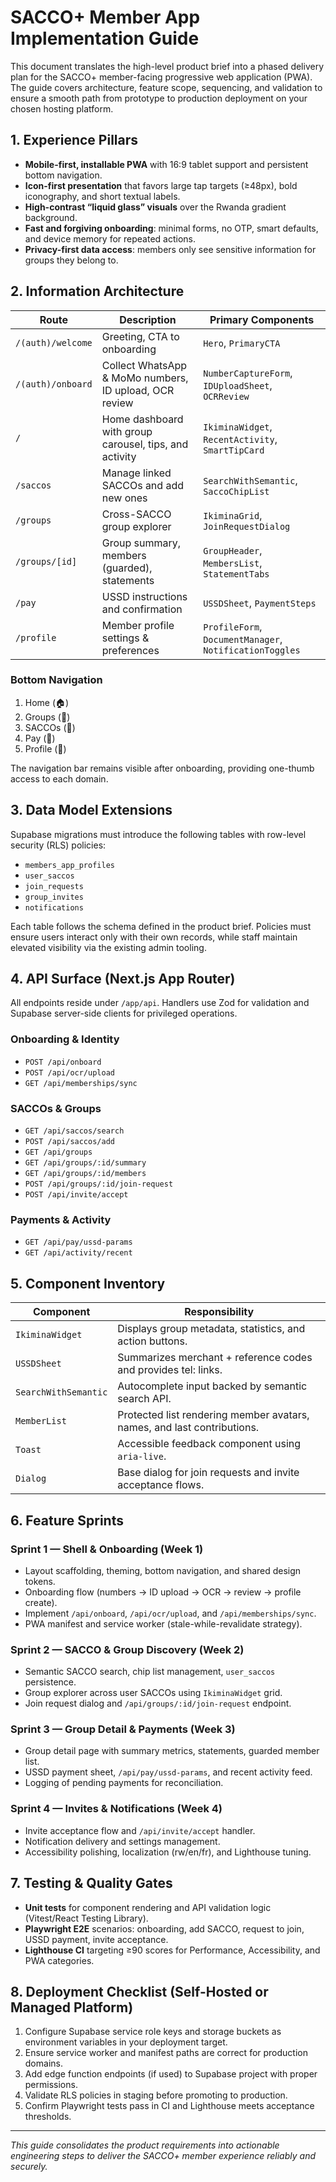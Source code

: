 # SACCO+ Member App Implementation Guide

This document translates the high-level product brief into a phased delivery
plan for the SACCO+ member-facing progressive web application (PWA). The guide
covers architecture, feature scope, sequencing, and validation to ensure a
smooth path from prototype to production deployment on your chosen hosting
platform.

## 1. Experience Pillars

- **Mobile-first, installable PWA** with 16:9 tablet support and persistent
  bottom navigation.
- **Icon-first presentation** that favors large tap targets (≥48px), bold
  iconography, and short textual labels.
- **High-contrast “liquid glass” visuals** over the Rwanda gradient background.
- **Fast and forgiving onboarding**: minimal forms, no OTP, smart defaults, and
  device memory for repeated actions.
- **Privacy-first data access**: members only see sensitive information for
  groups they belong to.

## 2. Information Architecture

| Route             | Description                                            | Primary Components                                      |
| ----------------- | ------------------------------------------------------ | ------------------------------------------------------- |
| `/(auth)/welcome` | Greeting, CTA to onboarding                            | `Hero`, `PrimaryCTA`                                    |
| `/(auth)/onboard` | Collect WhatsApp & MoMo numbers, ID upload, OCR review | `NumberCaptureForm`, `IDUploadSheet`, `OCRReview`       |
| `/`               | Home dashboard with group carousel, tips, and activity | `IkiminaWidget`, `RecentActivity`, `SmartTipCard`       |
| `/saccos`         | Manage linked SACCOs and add new ones                  | `SearchWithSemantic`, `SaccoChipList`                   |
| `/groups`         | Cross-SACCO group explorer                             | `IkiminaGrid`, `JoinRequestDialog`                      |
| `/groups/[id]`    | Group summary, members (guarded), statements           | `GroupHeader`, `MembersList`, `StatementTabs`           |
| `/pay`            | USSD instructions and confirmation                     | `USSDSheet`, `PaymentSteps`                             |
| `/profile`        | Member profile settings & preferences                  | `ProfileForm`, `DocumentManager`, `NotificationToggles` |

### Bottom Navigation

1. Home (🏠)
2. Groups (👥)
3. SACCOs (🏦)
4. Pay (💸)
5. Profile (🧑)

The navigation bar remains visible after onboarding, providing one-thumb access
to each domain.

## 3. Data Model Extensions

Supabase migrations must introduce the following tables with row-level security
(RLS) policies:

- `members_app_profiles`
- `user_saccos`
- `join_requests`
- `group_invites`
- `notifications`

Each table follows the schema defined in the product brief. Policies must ensure
users interact only with their own records, while staff maintain elevated
visibility via the existing admin tooling.

## 4. API Surface (Next.js App Router)

All endpoints reside under `/app/api`. Handlers use Zod for validation and
Supabase server-side clients for privileged operations.

### Onboarding & Identity

- `POST /api/onboard`
- `POST /api/ocr/upload`
- `GET /api/memberships/sync`

### SACCOs & Groups

- `GET /api/saccos/search`
- `POST /api/saccos/add`
- `GET /api/groups`
- `GET /api/groups/:id/summary`
- `GET /api/groups/:id/members`
- `POST /api/groups/:id/join-request`
- `POST /api/invite/accept`

### Payments & Activity

- `GET /api/pay/ussd-params`
- `GET /api/activity/recent`

## 5. Component Inventory

| Component            | Responsibility                                                          |
| -------------------- | ----------------------------------------------------------------------- |
| `IkiminaWidget`      | Displays group metadata, statistics, and action buttons.                |
| `USSDSheet`          | Summarizes merchant + reference codes and provides tel: links.          |
| `SearchWithSemantic` | Autocomplete input backed by semantic search API.                       |
| `MemberList`         | Protected list rendering member avatars, names, and last contributions. |
| `Toast`              | Accessible feedback component using `aria-live`.                        |
| `Dialog`             | Base dialog for join requests and invite acceptance flows.              |

## 6. Feature Sprints

### Sprint 1 — Shell & Onboarding (Week 1)

- Layout scaffolding, theming, bottom navigation, and shared design tokens.
- Onboarding flow (numbers → ID upload → OCR → review → profile create).
- Implement `/api/onboard`, `/api/ocr/upload`, and `/api/memberships/sync`.
- PWA manifest and service worker (stale-while-revalidate strategy).

### Sprint 2 — SACCO & Group Discovery (Week 2)

- Semantic SACCO search, chip list management, `user_saccos` persistence.
- Group explorer across user SACCOs using `IkiminaWidget` grid.
- Join request dialog and `/api/groups/:id/join-request` endpoint.

### Sprint 3 — Group Detail & Payments (Week 3)

- Group detail page with summary metrics, statements, guarded member list.
- USSD payment sheet, `/api/pay/ussd-params`, and recent activity feed.
- Logging of pending payments for reconciliation.

### Sprint 4 — Invites & Notifications (Week 4)

- Invite acceptance flow and `/api/invite/accept` handler.
- Notification delivery and settings management.
- Accessibility polishing, localization (rw/en/fr), and Lighthouse tuning.

## 7. Testing & Quality Gates

- **Unit tests** for component rendering and API validation logic (Vitest/React
  Testing Library).
- **Playwright E2E** scenarios: onboarding, add SACCO, request to join, USSD
  payment, invite acceptance.
- **Lighthouse CI** targeting ≥90 scores for Performance, Accessibility, and PWA
  categories.

## 8. Deployment Checklist (Self-Hosted or Managed Platform)

1. Configure Supabase service role keys and storage buckets as environment
   variables in your deployment target.
2. Ensure service worker and manifest paths are correct for production domains.
3. Add edge function endpoints (if used) to Supabase project with proper
   permissions.
4. Validate RLS policies in staging before promoting to production.
5. Confirm Playwright tests pass in CI and Lighthouse meets acceptance
   thresholds.

---

_This guide consolidates the product requirements into actionable engineering
steps to deliver the SACCO+ member experience reliably and securely._
